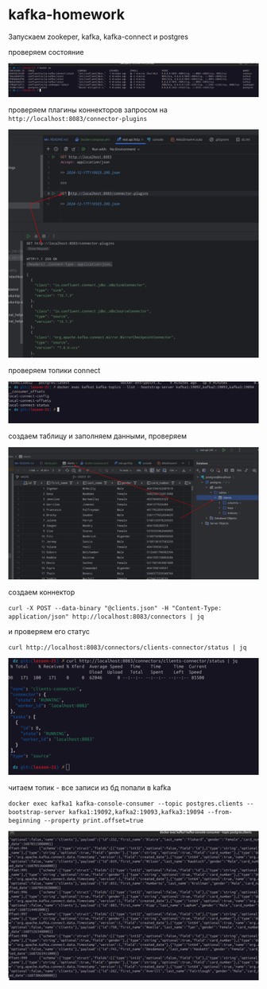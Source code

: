 # kafka-homework

Запускаем zookeper, kafka, kafka-connect и postgres 

проверяем состояние

![2024-12-17_11-01.png](2024-12-17_11-01.png)


проверяем плагины коннекторов запросом на `http://localhost:8083/connector-plugins`

![2024-12-17_11-03.png](2024-12-17_11-03.png)

проверяем топики connect

![2024-12-17_11-05.png](2024-12-17_11-05.png)

создаем таблицу и заполняем данными, проверяем

![2024-12-17_11-14.png](2024-12-17_11-14.png)


создаем коннектор

`curl -X POST --data-binary "@clients.json" -H "Content-Type: application/json" http://localhost:8083/connectors | jq`

и проверяем его статус

`curl http://localhost:8083/connectors/clients-connector/status | jq`

![2024-12-17_11-15.png](2024-12-17_11-15.png)

читаем топик - все записи из бд попали в kafka

`docker exec kafka1 kafka-console-consumer --topic postgres.clients --bootstrap-server kafka1:19092,kafka2:19093,kafka3:19094 --from-beginning --property print.offset=true`

![2024-12-17_11-16.png](2024-12-17_11-16.png)
